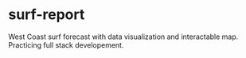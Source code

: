 # surf-report

West Coast surf forecast with data visualization and interactable map. Practicing full stack developement.
